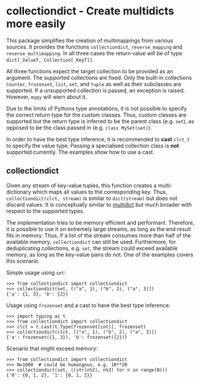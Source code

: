# collectiondict - Create multidicts more easily

This package simplifies the creation of multimappings from various sources. It
provides the functions `collectiondict`, `reverse_mapping` and
`reverse_multimapping`. In all three cases the return value will be of type
`dict[_ValueT, Collection[_KeyT]]`.

All three functions expect the target collection to be provided as an argument.
The supported collections are fixed. Only the built-in collections `Counter`,
`frozenset`, `list`, `set`, and `tuple` as well as their subclasses are
supported. If a unsupported collection is passed, an exception is raised.
However, `mypy` will warn about it.

Due to the limits of Pythons type annotations, it is not possible to specify
the correct return type for the custom classes. Thus, custom classes are
supported but the return type is inferred to be the parent class (e.g. `set`),
as opposed to be the class passed in (e.g. `class MySet(set)`).

In order to have the best type inference, it is recommended to **cast** `clct_t`
to specify the value type. Passing a specialised collection class is **not**
supported currently. The examples show how to use a cast.


## collectiondict

Given any stream of key-value tuples, this function creates a multi-dictionary
which maps all values to the corresponding key. Thus, `collectiondict(clct,
stream)` is similar to `dict(stream)` but does not discard values. It is
conceptually similar to [multidict](https://pypi.org/project/multidict/) but
much broader with respect to the supported types.

The implementation tries to be memory efficient and performant. Therefore, it
is possible to use it on extremely large streams, as long as the end result
fits in memory. Thus, if a list of the stream consumes more than half of the
available memory, `collectiondict` can still be used. Furthermore, for
deduplicating collections, e.g. `set`, the stream could exceed available
memory, as long as the key-value pairs do not. One of the examples covers this
scenario.

Simple usage using `set`:

    >>> from collectiondict import collectiondict
    >>> collectiondict(set, [("a", 1), ("b", 2), ("a", 3)])
    {'a': {1, 3}, 'b': {2}}

Usage using `frozenset` and a cast to have the best type inference:

    >>> import typing as t
    >>> from collectiondict import collectiondict
    >>> clct = t.cast(t.Type[frozenset[int]], frozenset)
    >>> collectiondict(clct, [("a", 1), ("b", 2), ("a", 3)])
    {'a': frozenset({1, 3}), 'b': frozenset({2})}

Scenario that might exceed memory:

    >>> from collectiondict import collectiondict
    >>> N=1000  # could be humongous, e.g. 10**20
    >>> collectiondict(set, ((str(n%2), n%3) for n in range(N)))
    {'0': {0, 1, 2}, '1': {0, 1, 2}}
